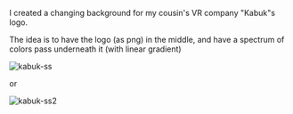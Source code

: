 I created a changing background for my cousin's VR company "Kabuk"s logo.

The idea is to have the logo (as png) in the middle, and have a spectrum of colors pass underneath it (with linear gradient)


![kabuk-ss](https://user-images.githubusercontent.com/68294272/97385178-d8406200-18d9-11eb-9187-f7a9709cbcdf.png)
 
or 

![kabuk-ss2](https://user-images.githubusercontent.com/68294272/97385673-d6c36980-18da-11eb-9445-1ec3381e2681.png)

